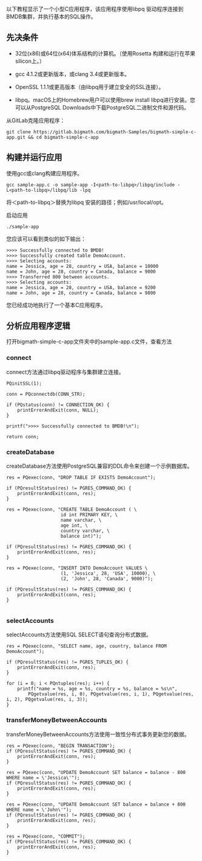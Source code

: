 
以下教程显示了一个小型C应用程序，该应用程序使用libpq 驱动程序连接到BMDB集群，并执行基本的SQL操作。


## **先决条件**

* 32位(x86)或64位(x64)体系结构的计算机。（使用Rosetta 构建和运行在苹果silicon上。）

* gcc 4.1.2或更新版本，或clang 3.4或更新版本。

* OpenSSL 1.1.1或更高版本（由libpq用于建立安全的SSL连接）。

* libpq。macOS上的Homebrew用户可以使用brew install libpq进行安装。您可以从PostgreSQL Downloads中下载PostgreSQL二进制文件和源代码。

从GitLab克隆应用程序：

```
git clone https://gitlab.bigmath.com/bigmath-Samples/bigmath-simple-c-app.git && cd bigmath-simple-c-app
```


## **构建并运行应用**

使用gcc或clang构建应用程序。

```
gcc sample-app.c -o sample-app -I<path-to-libpq>/libpq/include -L<path-to-libpq>/libpq/lib -lpq
```

将＜path-to-libpq＞替换为libpq 安装的路径；例如/usr/local/opt。 

启动应用

```
./sample-app
```

您应该可以看到类似的如下输出：

```
>>>> Successfully connected to BMDB!
>>>> Successfully created table DemoAccount.
>>>> Selecting accounts:
name = Jessica, age = 28, country = USA, balance = 10000
name = John, age = 28, country = Canada, balance = 9000
>>>> Transferred 800 between accounts.
>>>> Selecting accounts:
name = Jessica, age = 28, country = USA, balance = 9200
name = John, age = 28, country = Canada, balance = 9800
```

您已经成功地执行了一个基本C应用程序。

## **分析应用程序逻辑**

打开bigmath-simple-c-app文件夹中的sample-app.c文件，查看方法


### **connect**

connect方法通过libpq驱动程序与集群建立连接。

```
PQinitSSL(1);
 
conn = PQconnectdb(CONN_STR);
 
if (PQstatus(conn) != CONNECTION_OK) {
    printErrorAndExit(conn, NULL);
}
 
printf(">>>> Successfully connected to BMDB!\n");
 
return conn;
```


### **createDatabase**

createDatabase方法使用PostgreSQL兼容的DDL命令来创建一个示例数据库。

```
res = PQexec(conn, "DROP TABLE IF EXISTS DemoAccount");
 
if (PQresultStatus(res) != PGRES_COMMAND_OK) {
    printErrorAndExit(conn, res);
}
 
res = PQexec(conn, "CREATE TABLE DemoAccount ( \
                    id int PRIMARY KEY, \
                    name varchar, \
                    age int, \
                    country varchar, \
                    balance int)");
 
if (PQresultStatus(res) != PGRES_COMMAND_OK) {
    printErrorAndExit(conn, res);
}
 
res = PQexec(conn, "INSERT INTO DemoAccount VALUES \
                    (1, 'Jessica', 28, 'USA', 10000), \
                    (2, 'John', 28, 'Canada', 9000)");
 
if (PQresultStatus(res) != PGRES_COMMAND_OK) {
    printErrorAndExit(conn, res);
}
 
```


### **selectAccounts**

selectAccounts方法使用SQL SELECT语句查询分布式数据。 

```
res = PQexec(conn, "SELECT name, age, country, balance FROM DemoAccount");
 
if (PQresultStatus(res) != PGRES_TUPLES_OK) {
    printErrorAndExit(conn, res);
}
 
for (i = 0; i < PQntuples(res); i++) {
    printf("name = %s, age = %s, country = %s, balance = %s\n",
        PQgetvalue(res, i, 0), PQgetvalue(res, i, 1), PQgetvalue(res, i, 2), PQgetvalue(res, i, 3));
}
```

### **transferMoneyBetweenAccounts**

transferMoneyBetweenAccounts方法使用一致性分布式事务更新您的数据。

```
res = PQexec(conn, "BEGIN TRANSACTION");
if (PQresultStatus(res) != PGRES_COMMAND_OK) {
    printErrorAndExit(conn, res);
}
 
res = PQexec(conn, "UPDATE DemoAccount SET balance = balance - 800 WHERE name = \'Jessica\'");
if (PQresultStatus(res) != PGRES_COMMAND_OK) {
    printErrorAndExit(conn, res);
}
 
res = PQexec(conn, "UPDATE DemoAccount SET balance = balance + 800 WHERE name = \'John\'");
if (PQresultStatus(res) != PGRES_COMMAND_OK) {
    printErrorAndExit(conn, res);
}
 
res = PQexec(conn, "COMMIT");
if (PQresultStatus(res) != PGRES_COMMAND_OK) {
    printErrorAndExit(conn, res);
}
```

 